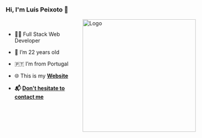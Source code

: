 
### Hi, I'm Luís Peixoto 👋

<picture>
  <source align="right" alt="GIF" width="300px" media="(prefers-color-scheme: dark)" srcset="https://www.peixotomdb.me/img/logo.png">
  <img align="right" alt="Logo" width="300px" alt="Logo" src="https://www.peixotomdb.me/img/logoblack.png">
</picture>

<br>


- 👨‍💻 Full Stack Web Developer
- 🎉 I’m 22 years old
- 🇵🇹 I’m from Portugal
- 🌐 This is my **[Website](https://www.peixotomdb.me)**

- **📬 [ Don't hesitate to contact me](https://www.peixotomdb.me)**


<!--



**peixotomdb/peixotomdb** is a ✨ _special_ ✨ repository because its `README.md` (this file) appears on your GitHub profile.

Here are some ideas to get you started:

- 🔭 I’m currently working on ...
- 🌱 I’m currently learning ...
- 👯 I’m looking to collaborate on ...
- 🤔 I’m looking for help with ...
- 💬 Ask me about ...
- 📫 How to reach me: ...
- 😄 Pronouns: ...
- ⚡ Fun fact: ...
-->
